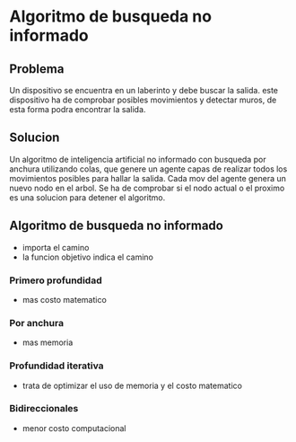 # Algoritmo de busqueda no informado

## Problema
Un dispositivo se encuentra en un laberinto y debe buscar la salida. este dispositivo ha de comprobar posibles movimientos y detectar muros, de esta forma podra encontrar la salida.

## Solucion
Un algoritmo de inteligencia artificial no informado con busqueda por anchura utilizando colas, que genere un agente capas de realizar todos los movimientos posibles para hallar la salida. Cada mov del agente genera un nuevo nodo en el arbol.
Se ha de comprobar si el nodo actual o el proximo es una solucion para detener el algoritmo.

## Algoritmo de busqueda no informado
- importa el camino
- la funcion objetivo indica el camino
### Primero profundidad
- mas costo matematico
### Por anchura
- mas memoria
### Profundidad iterativa
- trata de optimizar el uso de memoria y el costo matematico
### Bidireccionales
- menor costo computacional
